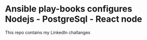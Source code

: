# Ansible play-books configures Nodejs - PostgreSql - React node
This repo contains my LinkedIn challanges
